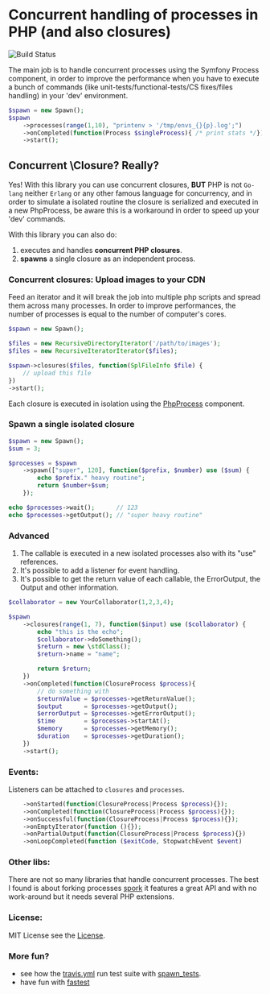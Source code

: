 Concurrent handling of processes in PHP (and also closures)
===========================================================

![Build Status](https://travis-ci.org/liuggio/spawn.svg)

The main job is to handle concurrent processes using the Symfony Process component,
in order to improve the performance when you have to execute a bunch of commands
(like unit-tests/functional-tests/CS fixes/files handling) in your 'dev' environment.

``` php
$spawn = new Spawn();
$spawn
    ->processes(range(1,10), "printenv > '/tmp/envs_{}{p}.log';")
    ->onCompleted(function(Process $singleProcess){ /* print stats */});
    ->start();
```

## Concurrent \Closure? Really?

Yes! With this library you can use concurrent closures,
**BUT** PHP is not `Go-lang` neither `Erlang` or any other famous language for concurrency,
and in order to simulate a isolated routine the closure is serialized and executed in a new PhpProcess,
be aware this is a workaround in order to speed up your 'dev' commands.

With this library you can also do:

1. executes and handles **concurrent PHP closures**.
2. **spawns** a single closure as an independent process.

### Concurrent closures: Upload images to your CDN

Feed an iterator and it will break the job into multiple php scripts and spread them across many processes.
In order to improve performances, the number of processes is equal to the number of computer's cores.

``` php
$spawn = new Spawn();

$files = new RecursiveDirectoryIterator('/path/to/images');
$files = new RecursiveIteratorIterator($files);

$spawn->closures($files, function(SplFileInfo $file) {
    // upload this file
})
->start();
```

Each closure is executed in isolation using the [PhpProcess](http://symfony.com/doc/current/components/process.html#executing-php-code-in-isolation) component.

### Spawn a single isolated closure

``` php
$spawn = new Spawn();
$sum = 3;

$processes = $spawn
    ->spawn(["super", 120], function($prefix, $number) use ($sum) {
        echo $prefix." heavy routine";
        return $number+$sum;
    });

echo $processes->wait();      // 123
echo $processes->getOutput(); // "super heavy routine"
```

### Advanced

1. The callable is executed in a new isolated processes also with its "use" references.
2. It's possible to add a listener for event handling.
3. It's possible to get the return value of each callable, the ErrorOutput, the Output and other information.

``` php
$collaborator = new YourCollaborator(1,2,3,4);

$spawn
    ->closures(range(1, 7), function($input) use ($collaborator) {
        echo "this is the echo";
        $collaborator->doSomething();
        $return = new \stdClass();
        $return->name = "name";

        return $return;
    })
    ->onCompleted(function(ClosureProcess $process){
        // do something with
        $returnValue = $processes->getReturnValue();
        $output      = $processes->getOutput();
        $errorOutput = $processes->getErrorOutput();
        $time        = $processes->startAt();
        $memory      = $processes->getMemory();
        $duration    = $processes->getDuration();
    })
    ->start();
```

### Events:

Listeners can be attached to `closures` and `processes`.

``` php
    ->onStarted(function(ClosureProcess|Process $process){});
    ->onCompleted(function(ClosureProcess|Process $process){});
    ->onSuccessful(function(ClosureProcess|Process $process){});
    ->onEmptyIterator(function (){});
    ->onPartialOutput(function(ClosureProcess|Process $process){})
    ->onLoopCompleted(function ($exitCode, StopwatchEvent $event)
```

### Other libs:

There are not so many libraries that handle concurrent processes.
The best I found is about forking processes [spork](https://github.com/kriswallsmith/spork)
it features a great API and with no work-around but it needs several PHP extensions.

### License:

MIT License see the [License](./LICENSE).

### More fun?

- see how the [travis.yml](./.travis.yml#16) run test suite with [spawn_tests](./tests/spawn_tests.php).
- have fun with [fastest](https://github.com/liuggio/fastest)
